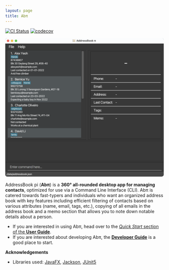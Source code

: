 ```yaml
---
layout: page
title: Abπ
---
```


[![CI Status](https://github.com/se-edu/addressbook-level3/workflows/Java%20CI/badge.svg)](https://github.com/AY2122S2-CS2103T-T17-4/tp/actions)
[![codecov](https://codecov.io/gh/AY2122S2-CS2103T-T17-4/tp/branch/master/graph/badge.svg?token=C3O19DLUN8)](https://codecov.io/gh/AY2122S2-CS2103T-T17-4/tp)

![Ui](images/ug/Ui.png)

AddressBook pi (**Abπ**) is a **360° all-rounded desktop app for managing contacts**, optimized for use via a Command Line Interface (CLI). Abπ is catered towards fast-typers and individuals who want an organized address book with key features including efficient filtering of contacts based on various attributes (name, email, tags, etc.), copying of all emails in the address book and a memo section that allows you to note down notable details about a person.

* If you are interested in using Abπ, head over to the [_Quick Start_ section of the **User Guide**](UserGuide.html#2-quick-start).
* If you are interested about developing Abπ, the [**Developer Guide**](DeveloperGuide.html) is a good place to start.


**Acknowledgements**

* Libraries used: [JavaFX](https://openjfx.io/), [Jackson](https://github.com/FasterXML/jackson), [JUnit5](https://github.com/junit-team/junit5)
